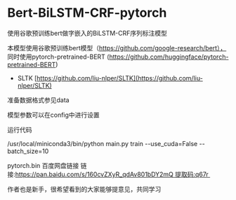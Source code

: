 # Bert-BiLSTM-CRF-pytorch


使用谷歌预训练bert做字嵌入的BiLSTM-CRF序列标注模型

本模型使用谷歌预训练bert模型（https://github.com/google-research/bert）， 
同时使用pytorch-pretrained-BERT (https://github.com/huggingface/pytorch-pretrained-BERT)

- SLTK [https://github.com/liu-nlper/SLTK](https://github.com/liu-nlper/SLTK)


准备数据格式参见data

模型参数可以在config中进行设置

运行代码

/usr/local/miniconda3/bin/python main.py train --use_cuda=False --batch_size=10  

pytorch.bin  百度网盘链接   链接:https://pan.baidu.com/s/160cvZXyR_qdAv801bDY2mQ 提取码:q67r 

作者也是新手，很希望看到的大家能够提意见，共同学习
